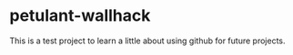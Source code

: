petulant-wallhack
=================
This is a test project to learn a little about using github for future projects.
